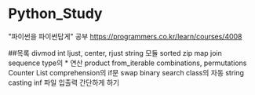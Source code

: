 # Python_Study
"파이썬을 파이썬답게" 공부
<https://programmers.co.kr/learn/courses/4008>

##목록
divmod
int
ljust, center, rjust
string 모듈
sorted
zip
map
join
sequence type의 * 연산
product
from_iterable
combinations, permutations
Counter
List comprehension의 if문
swap
binary search
class의 자동 string casting
inf
파일 입출력 간단하게 하기
